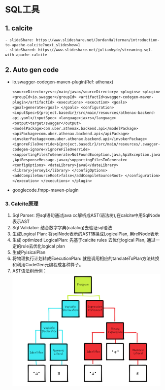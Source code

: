 # SQL工具
## 1. calcite
    - slideShare: https://www.slideshare.net/JordanHalterman/introduction-to-apache-calcite?next_slideshow=1
    - slideShared: https://www.slideshare.net/julianhyde/streaming-sql-with-apache-calcite
## 2. Auto gen code
- io.swagger-codegen-maven-plugin(Ref: athenax)
    
   ` <sourceDirectory>src/main/java</sourceDirectory>
    <plugins>
      <plugin>
        <groupId>io.swagger</groupId>
        <artifactId>swagger-codegen-maven-plugin</artifactId>
        <executions>
          <execution>
            <goals>
              <goal>generate</goal>
            </goals>
            <configuration>
              <inputSpec>${project.basedir}/src/main/resources/athenax-backend-api.yaml</inputSpec>
              <language>jaxrs</language>
              <output>target/swagger</output>
              <modelPackage>com.uber.athenax.backend.api</modelPackage>
              <apiPackage>com.uber.athenax.backend.api</apiPackage>
              <invokerPackage>com.uber.athenax.backend.api</invokerPackage>
              <ignoreFileOverride>${project.basedir}/src/main/resources/.swagger-codegen-ignore</ignoreFileOverride>
              <supportingFilesToGenerate>NotFoundException.java,ApiException.java,ApiResponseMessage.java</supportingFilesToGenerate>
              <configOptions>
                <dateLibrary>java8</dateLibrary>
                <library>jersey1</library>
              </configOptions>
              <addCompileSourceRoot>false</addCompileSourceRoot>
            </configuration>
          </execution>
        </executions>
      </plugin>
`

- googlecode.fmpp-maven-plugin

### 3. Calcite原理
1. Sql Parser: 将sql语句通过java cc解析成AST(语法树),在calcite中用SqlNode表示AST
2. Sql Validator: 结合数字字典(catalog)去验证sql语法
3. 生成Logical Plan: 将sqlNode表示的AST转换成LogicalPlan, 用relNode表示
4. 生成 optimized LogicalPlan: 先基于calcite rules 去优化logical Plan, 通过一定的rule去优化logical plan
5. 生成PyisicalPlan
6. 将物理执行计划转成ExecutionPlan: 就是调用相应的tanslateToPlan方法转换和利用CodeGen元编程成各种算子。
7. AST语法树示例：
![](./ASTree.png)


